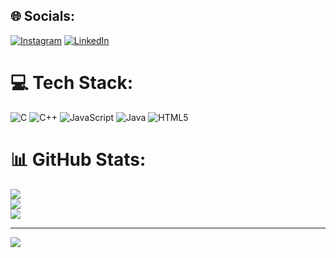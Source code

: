 
## 🌐 Socials:
[![Instagram](https://img.shields.io/badge/Instagram-%23E4405F.svg?logo=Instagram&logoColor=white)](https://instagram.com/future_swag.abhay) [![LinkedIn](https://img.shields.io/badge/LinkedIn-%230077B5.svg?logo=linkedin&logoColor=white)](https://linkedin.com/in/abhay-surya-86b6592b6/) 

# 💻 Tech Stack:
![C](https://img.shields.io/badge/c-%2300599C.svg?style=flat-square&logo=c&logoColor=white) ![C++](https://img.shields.io/badge/c++-%2300599C.svg?style=flat-square&logo=c%2B%2B&logoColor=white) ![JavaScript](https://img.shields.io/badge/javascript-%23323330.svg?style=flat-square&logo=javascript&logoColor=%23F7DF1E) ![Java](https://img.shields.io/badge/java-%23ED8B00.svg?style=flat-square&logo=openjdk&logoColor=white) ![HTML5](https://img.shields.io/badge/html5-%23E34F26.svg?style=flat-square&logo=html5&logoColor=white)
# 📊 GitHub Stats:
![](https://github-readme-stats.vercel.app/api?username=AbhaywithSurya&theme=vue-dark&hide_border=false&include_all_commits=true&count_private=true)<br/>
![](https://github-readme-streak-stats.herokuapp.com/?user=AbhaywithSurya&theme=vue-dark&hide_border=false)<br/>
![](https://github-readme-stats.vercel.app/api/top-langs/?username=AbhaywithSurya&theme=vue-dark&hide_border=false&include_all_commits=true&count_private=true&layout=compact)

---
[![](https://visitcount.itsvg.in/api?id=AbhaywithSurya&icon=0&color=0)](https://visitcount.itsvg.in)

<!-- Proudly created with GPRM ( https://gprm.itsvg.in ) -->
